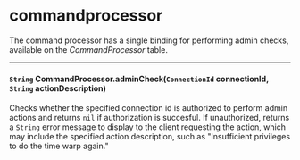# commandprocessor

The command processor has a single binding for performing admin checks, available on the *CommandProcessor* table.

---

#### `String` CommandProcessor.adminCheck(`ConnectionId` connectionId, `String` actionDescription)

Checks whether the specified connection id is authorized to perform admin actions and returns `nil` if authorization is succesful. If unauthorized, returns a `String` error message to display to the client requesting the action, which may include the specified action description, such as "Insufficient privileges to do the time warp again."
